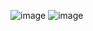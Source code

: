 ![image](https://github.com/karinz112/dad-jokes-generator/assets/64262016/9052d02a-c8d4-45ba-9772-1e90da2a1661)
![image](https://github.com/karinz112/dad-jokes-generator/assets/64262016/30af9cd7-7f6e-40b3-b3f5-1f8a2ebcd917)
